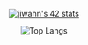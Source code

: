 <!--
**ilp-sys/ilp-sys** is a ✨ _special_ ✨ repository because its `README.md` (this file) appears on your GitHub profile.

Here are some ideas to get you started:

- 🔭 I’m currently working on ...
- 🌱 I’m currently learning ...
- 👯 I’m looking to collaborate on ...
- 🤔 I’m looking for help with ...
- 💬 Ask me about ...
- 📫 How to reach me: ...
- 😄 Pronouns: ...
- ⚡ Fun fact: ...

-->

<div align="center">
  
[![jiwahn's 42 stats](https://badge42.vercel.app/api/v2/cl5mpp96a00400amd35y6oqy6/stats?cursusId=21&coalitionId=87)](https://github.com/JaeSeoKim/badge42)

![Top Langs](https://github-readme-stats.vercel.app/api/top-langs/?username=ilp-sys&langs_count=8&layout=compact&&theme=github_dark)  
<!-- ![z2ouu's GitHub stats](https://github-readme-stats.vercel.app/api?username=ilp-sys&show_icons=true&theme=discord_old_blurple) -->
  
</div>


